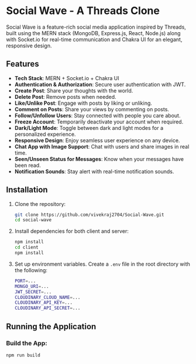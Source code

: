 # Social Wave - A Threads Clone

Social Wave is a feature-rich social media application inspired by Threads, built using the MERN stack (MongoDB, Express.js, React, Node.js) along with Socket.io for real-time communication and Chakra UI for an elegant, responsive design.

## Features
-  **Tech Stack**: MERN + Socket.io + Chakra UI
-  **Authentication & Authorization**: Secure user authentication with JWT.
-  **Create Post**: Share your thoughts with the world.
-  **Delete Post**: Remove posts when needed.
-  **Like/Unlike Post**: Engage with posts by liking or unliking.
-  **Comment on Posts**: Share your views by commenting on posts.
-  **Follow/Unfollow Users**: Stay connected with people you care about.
-  **Freeze Account**: Temporarily deactivate your account when required.
-  **Dark/Light Mode**: Toggle between dark and light modes for a personalized experience.
-  **Responsive Design**: Enjoy seamless user experience on any device.
-  **Chat App with Image Support**: Chat with users and share images in real time.
-  **Seen/Unseen Status for Messages**: Know when your messages have been read.
-  **Notification Sounds**: Stay alert with real-time notification sounds.

## Installation

1. Clone the repository:
    ```bash
    git clone https://github.com/vivekraj2704/Social-Wave.git
    cd social-wave
    ```

2. Install dependencies for both client and server:
    ```bash
    npm install
    cd client
    npm install
    ```

3. Set up environment variables. Create a `.env` file in the root directory with the following:
    ```bash
    PORT=...
    MONGO_URI=...
    JWT_SECRET=...
    CLOUDINARY_CLOUD_NAME=...
    CLOUDINARY_API_KEY=...
    CLOUDINARY_API_SECRET=...
    ```

## Running the Application

### Build the App:
```bash
npm run build
